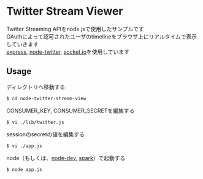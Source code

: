 # Twitter Stream Viewer

  Twitter Streaming APIをnode.jsで使用したサンプルです  
  OAuthによって認可されたユーザのtimelineをブラウザ上にリアルタイムで表示していきます  
  [express](https://github.com/visionmedia/express), [node-twitter](https://github.com/jdub/node-twitter), [socket.io](http://socket.io/)を使用しています  

## Usage

  ディレクトリへ移動する

    $ cd node-twitter-stream-view

  CONSUMER_KEY, CONSUMER_SECRETを編集する

    $ vi ./lib/twitter.js

  sessionのsecretの値を編集する

    $ vi ./app.js

  node（もしくは、[node-dev](https://github.com/fgnass/node-dev), [spark](https://github.com/alexkwolfe/spark)）で起動する

    $ node app.js
